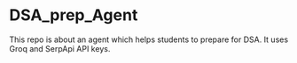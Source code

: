 # DSA_prep_Agent
This repo is about an agent which helps students to prepare for DSA. It uses Groq and SerpApi API keys.
